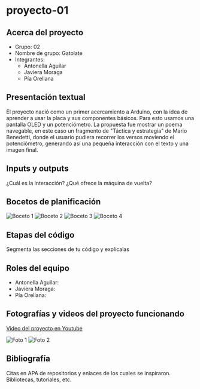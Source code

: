 # proyecto-01

## Acerca del proyecto

- Grupo: 02
- Nombre de grupo: Gatolate
- Integrantes:
  - Antonella Aguilar
  - Javiera Moraga
  - Pía Orellana

## Presentación textual

El proyecto nació como un primer acercamiento a Arduino, con la idea de aprender a usar la placa y sus componentes básicos. Para esto usamos una pantalla OLED y un potenciómetro. La propuesta fue mostrar un poema navegable, en este caso un fragmento de "Táctica y estrategia" de Mario Benedetti, donde el usuario pudiera recorrer los versos moviendo el potenciómetro, generando así una pequeña interacción con el texto y una imagen final.

## Inputs y outputs

¿Cuál es la interacción? ¿Qué ofrece la máquina de vuelta?

## Bocetos de planificación

![Boceto 1](./imagenes/BOCETO1.jpeg)
![Boceto 2](./imagenes/BOCETO2.jpeg)
![Boceto 3](./imagenes/BOCETO3.jpeg)
![Boceto 4](./imagenes/BOCETO4.jpeg)

## Etapas del código

Segmenta las secciones de tu código y explícalas

## Roles del equipo

- Antonella Aguilar:
- Javiera Moraga:
- Pía Orellana: 

## Fotografías y videos del proyecto funcionando

[Video del proyecto en Youtube](https://youtube.com/shorts/5r9miV74v34)

![Foto 1](./imagenes/FUNCIONANDO1.jpeg)
![Foto 2](./imagenes/FUNCIONANDO2.jpeg)


## Bibliografía

Citas en APA de repositorios y enlaces de los cuales se inspiraron. Bibliotecas, tutoriales, etc.
